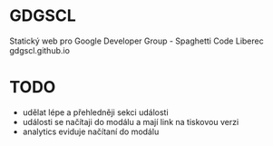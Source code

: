 GDGSCL
============
Statický web pro Google Developer Group - Spaghetti Code Liberec
gdgscl.github.io

TODO
============
+ udělat lépe a přehledněji sekci události
+ události se načítaji do modálu a mají link na tiskovou verzi
+ analytics eviduje načítaní do modálu
